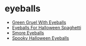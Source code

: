 # eyeballs

 * [Green Gruel With Eyeballs](../../index/g/green-gruel-with-eyeballs-355730.json)
 * [Eyeballs For Halloween Spaghetti](../../index/e/eyeballs-for-halloween-spaghetti.json)
 * [Smore Eyeballs](../../index/s/smore-eyeballs.json)
 * [Spooky Halloween Eyeballs](../../index/s/spooky-halloween-eyeballs.json)
